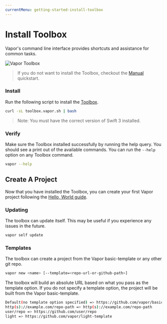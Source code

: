 ```yaml
---
currentMenu: getting-started-install-toolbox
---
```


# Install Toolbox

Vapor's command line interface provides shortcuts and assistance for common tasks.

![Vapor Toolbox](https://cloud.githubusercontent.com/assets/1342803/17454691/97e549e2-5b6d-11e6-979a-f0cd6b6f1b0a.png)

> If you do not want to install the Toolbox, checkout the [Manual](manual.md) quickstart.

### Install

Run the following script to install the [Toolbox](https://github.com/vapor/toolbox).

```sh
curl -sL toolbox.vapor.sh | bash
```

> Note: You must have the correct version of Swift 3 installed.

### Verify

Make sure the Toolbox installed successfully by running the help query. You should see a print out of the available commands. You can run the `--help` option on any Toolbox command.

```sh
vapor --help
```
## Create A Project

Now that you have installed the Toolbox, you can create your first Vapor project following the [Hello, World guide](hello-world.md).

### Updating

The toolbox can update itself. This may be useful if you experience any issues in the future.

```sh
vapor self update
```

### Templates

The toolbox can create a project from the Vapor basic-template or any other git repo.

```sh
vapor new <name> [--template=<repo-url-or-github-path>]
```

The toolbox will build an absolute URL based on what you pass as the template option. If you do not specify a template option, the project will be built from the  Vapor basic-template.

```sh
Default(no template option specified) => https://github.com/vapor/basic-template
http(s)://example.com/repo-path => http(s)://example.com/repo-path
user/repo => https://github.com/user/repo
light => https://github.com/vapor/light-template
```
